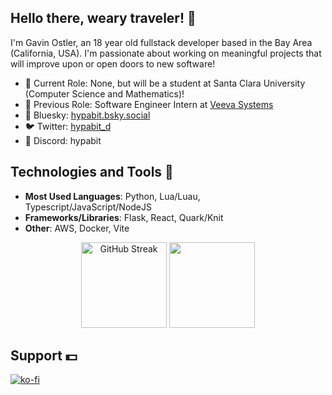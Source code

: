## Hello there, weary traveler! 👋

I'm Gavin Ostler, an 18 year old fullstack developer based in the Bay Area (California, USA). I'm passionate about working on meaningful projects that will improve upon or open doors to new software!

- 🔭 Current Role: None, but will be a student at Santa Clara University (Computer Science and Mathematics)!
- 💼 Previous Role: Software Engineer Intern at [Veeva Systems](https://veeva.com)
- 🦋 Bluesky: [hypabit.bsky.social](https://bsky.app/profile/hypabit.bsky.social)
- 🐦 Twitter: [hypabit_d](https://x.com/hypabit_d)
- 💬 Discord: hypabit

## Technologies and Tools 🔨
- **Most Used Languages**: Python, Lua/Luau, Typescript/JavaScript/NodeJS
- **Frameworks/Libraries**: Flask, React, Quark/Knit
- **Other**: AWS, Docker, Vite
 <p align="center">
        <img height="137px" src="https://github-readme-streak-stats.herokuapp.com?user=gavinostler&theme=github-dark-blue&hide_border=true&mode=weekly&hide_longest_streak=true" alt="GitHub Streak" />
  <img height="137px" src="https://github-readme-gavin-ostlers-projects.vercel.app/api?username=gavinostler&show_icons=true&theme=github_dark&hide_border=true" />
    </p>

## Support 💵
[![ko-fi](https://img.shields.io/badge/Ko--fi-F16061?style=for-the-badge&logo=ko-fi&logoColor=white)](https://ko-fi.com/J3J713QNYW)
